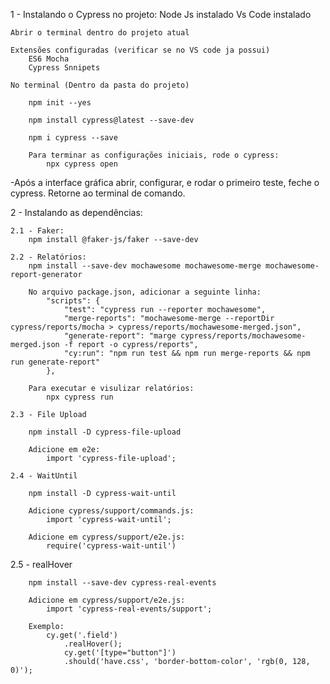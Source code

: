 1 - Instalando o Cypress no projeto:
    Node Js instalado
    Vs Code instalado

    Abrir o terminal dentro do projeto atual

    Extensões configuradas (verificar se no VS code ja possui)
        ES6 Mocha
        Cypress Snnipets

    No terminal (Dentro da pasta do projeto)

        npm init --yes

        npm install cypress@latest --save-dev

        npm i cypress --save

        Para terminar as configurações iniciais, rode o cypress:
            npx cypress open

-Após a interface gráfica abrir, configurar, e rodar o primeiro teste, feche o cypress.
Retorne ao terminal de comando.

2 - Instalando as dependências:

    2.1 - Faker:
        npm install @faker-js/faker --save-dev

    2.2 - Relatórios:
        npm install --save-dev mochawesome mochawesome-merge mochawesome-report-generator

        No arquivo package.json, adicionar a seguinte linha:
            "scripts": {
                "test": "cypress run --reporter mochawesome",
                "merge-reports": "mochawesome-merge --reportDir cypress/reports/mocha > cypress/reports/mochawesome-merged.json",
                "generate-report": "marge cypress/reports/mochawesome-merged.json -f report -o cypress/reports",
                "cy:run": "npm run test && npm run merge-reports && npm run generate-report"
            },

        Para executar e visulizar relatórios:
            npx cypress run

    2.3 - File Upload

        npm install -D cypress-file-upload

        Adicione em e2e:
            import 'cypress-file-upload';

    2.4 - WaitUntil

        npm install -D cypress-wait-until

        Adicione cypress/support/commands.js:
            import 'cypress-wait-until';
        
        Adicione em cypress/support/e2e.js:
            require('cypress-wait-until')

  2.5 - realHover

        npm install --save-dev cypress-real-events

        Adicione em cypress/support/e2e.js:
            import 'cypress-real-events/support';

        Exemplo:
            cy.get('.field')
                .realHover();
                cy.get('[type="button"]')
                .should('have.css', 'border-bottom-color', 'rgb(0, 128, 0)');